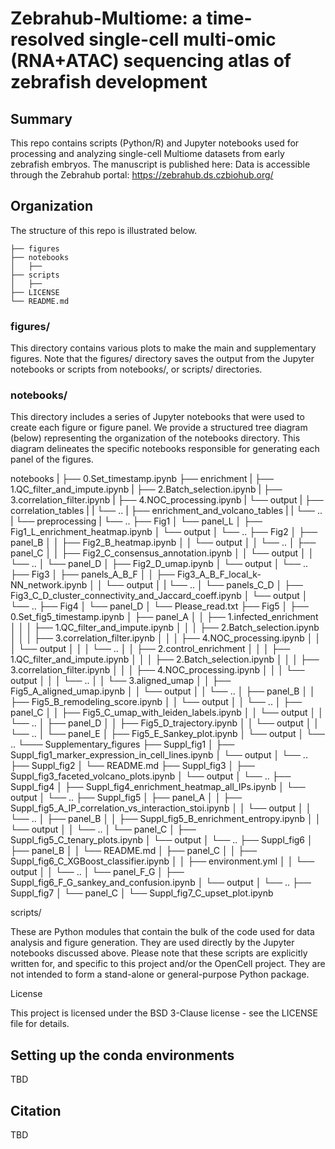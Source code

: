 # Zebrahub-Multiome: a time-resolved single-cell multi-omic (RNA+ATAC) sequencing atlas of zebrafish development

## Summary

This repo contains scripts (Python/R) and Jupyter notebooks used for processing and analyzing single-cell Multiome datasets from early zebrafish embryos. 
The manuscript is published here: 
Data is accessible through the Zebrahub portal: https://zebrahub.ds.czbiohub.org/ 


## Organization
The structure of this repo is illustrated below.
```
├── figures 
├── notebooks                 
│   ├── 
├── scripts                 
│   ├── 
├── LICENSE
└── README.md
```

### figures/

This directory contains various plots to make the main and supplementary figures. Note that the figures/ directory saves the output from the Jupyter notebooks or scripts from notebooks/, or scripts/ directories.

### notebooks/

This directory includes a series of Jupyter notebooks that were used to create each figure or figure panel. We provide a structured tree diagram (below) representing the organization of the notebooks directory. This diagram delineates the specific notebooks responsible for generating each panel of the figures.

notebooks
|
├── 0.Set_timestamp.ipynb
├── enrichment
|   ├── 1.QC_filter_and_impute.ipynb
|   ├── 2.Batch_selection.ipynb
|   ├── 3.correlation_filter.ipynb
|   ├── 4.NOC_processing.ipynb
|   └── output
|       ├── correlation_tables
|       |   └── ..
|       ├── enrichment_and_volcano_tables
|       |   └── ..
|       └── preprocessing
|           └── ..
├── Fig1
│   └── panel_L
│       ├── Fig1_L_enrichment_heatmap.ipynb
│       └── output
│           └── ..
├── Fig2
│   ├── panel_B
│   │   ├── Fig2_B_heatmap.ipynb
│   │   └── output
│   │       └── ..
│   ├── panel_C
│   │   ├── Fig2_C_consensus_annotation.ipynb
│   │   └── output
│   │       └── ..
│   └── panel_D
│       ├── Fig2_D_umap.ipynb
│       └── output
│           └── ..
├── Fig3
│   ├── panels_A_B_F
│   │   ├── Fig3_A_B_F_local_k-NN_network.ipynb
│   │   └── output
│   |       └── ..
│   └── panels_C_D
│       ├── Fig3_C_D_cluster_connectivity_and_Jaccard_coeff.ipynb
│       └── output
│           └── ..
├── Fig4
│   └── panel_D
│       └── Please_read.txt
├── Fig5
│   ├── 0.Set_fig5_timestamp.ipynb
│   ├── panel_A
│   │   ├── 1.infected_enrichment
│   │   │   ├── 1.QC_filter_and_impute.ipynb
│   │   │   ├── 2.Batch_selection.ipynb
│   │   │   ├── 3.correlation_filter.ipynb
│   │   │   ├── 4.NOC_processing.ipynb
│   │   │   └── output
│   │   │       └── ..
│   │   ├── 2.control_enrichment
│   │   │   ├── 1.QC_filter_and_impute.ipynb
│   │   │   ├── 2.Batch_selection.ipynb
│   │   │   ├── 3.correlation_filter.ipynb
│   │   │   ├── 4.NOC_processing.ipynb
│   │   │   └── output
│   │   │       └── ..
│   │   └── 3.aligned_umap
│   │       ├── Fig5_A_aligned_umap.ipynb
│   │       └── output
│   │           └── ..
│   ├── panel_B
│   │   ├── Fig5_B_remodeling_score.ipynb
│   │   └── output
│   │       └── ..
│   ├── panel_C
│   │   ├── Fig5_C_umap_with_leiden_labels.ipynb
│   │   └── output
│   │       └── ..
│   ├── panel_D
│   │   ├── Fig5_D_trajectory.ipynb
│   │   └── output
│   │       └── ..
│   └── panel_E
│       ├── Fig5_E_Sankey_plot.ipynb
│       └── output
│           └── ..
└─── Supplementary_figures
    ├── Suppl_fig1
    │   ├── Suppl_fig1_marker_expression_in_cell_lines.ipynb
    │   └── output
    │       └── ..
    ├── Suppl_fig2
    │   └── README.md
    ├── Suppl_fig3
    │   ├── Suppl_fig3_faceted_volcano_plots.ipynb
    │   └── output
    │       └── ..
    ├── Suppl_fig4
    │   ├── Suppl_fig4_enrichment_heatmap_all_IPs.ipynb
    │   └── output
    │       └── ..
    ├── Suppl_fig5
    │   ├── panel_A
    │   │   ├── Suppl_fig5_A_IP_correlation_vs_interaction_stoi.ipynb
    │   │   └── output
    │   │       └── ..
    │   ├── panel_B
    │   │   ├── Suppl_fig5_B_enrichment_entropy.ipynb
    │   │   └── output
    │   │       └── ..
    │   └── panel_C
    │       ├── Suppl_fig5_C_tenary_plots.ipynb
    │       └── output
    │           └── ..
    ├── Suppl_fig6
    │   ├── panel_B
    │   │   └── README.md
    │   ├── panel_C
    │   │   ├── Suppl_fig6_C_XGBoost_classifier.ipynb
    │   │   ├── environment.yml
    │   │   └── output
    │   │       └── ..
    │   └── panel_F_G
    │       ├── Suppl_fig6_F_G_sankey_and_confusion.ipynb
    │       └── output
    │           └── ..
    ├── Suppl_fig7
    │   └── panel_C
    │       └── Suppl_fig7_C_upset_plot.ipynb

scripts/

These are Python modules that contain the bulk of the code used for data analysis and figure generation. They are used directly by the Jupyter notebooks discussed above. Please note that these scripts are explicitly written for, and specific to this project and/or the OpenCell project. They are not intended to form a stand-alone or general-purpose Python package.

License

This project is licensed under the BSD 3-Clause license - see the LICENSE file for details.
## Setting up the conda environments
TBD
## Citation
TBD

